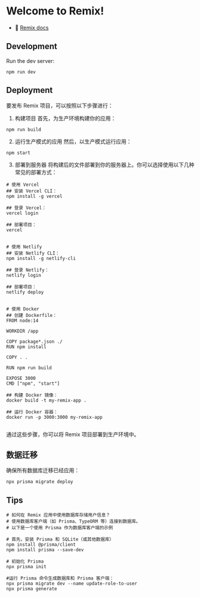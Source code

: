 # Welcome to Remix!

- 📖 [Remix docs](https://remix.run/docs)

## Development

Run the dev server:

```shellscript
npm run dev
```

## Deployment

要发布 Remix 项目，可以按照以下步骤进行：

1. 构建项目
首先，为生产环境构建你的应用：
``` shell
npm run build
```
2. 运行生产模式的应用
然后，以生产模式运行应用：
``` shell
npm start
```
3. 部署到服务器
将构建后的文件部署到你的服务器上。你可以选择使用以下几种常见的部署方式：

``` shell
# 使用 Vercel
## 安装 Vercel CLI：
npm install -g vercel

## 登录 Vercel：
vercel login

## 部署项目：
vercel


# 使用 Netlify
## 安装 Netlify CLI：
npm install -g netlify-cli

## 登录 Netlify：
netlify login

## 部署项目：
netlify deploy


# 使用 Docker
## 创建 Dockerfile：
FROM node:14

WORKDIR /app

COPY package*.json ./
RUN npm install

COPY . .

RUN npm run build

EXPOSE 3000
CMD ["npm", "start"]

## 构建 Docker 镜像：
docker build -t my-remix-app .

## 运行 Docker 容器：
docker run -p 3000:3000 my-remix-app


```
通过这些步骤，你可以将 Remix 项目部署到生产环境中。


## 数据迁移
确保所有数据库迁移已经应用：
``` shell
npx prisma migrate deploy
``` 


## Tips

``` shell
# 如何在 Remix 应用中使用数据库存储用户信息？
# 使用数据库客户端（如 Prisma、TypeORM 等）连接到数据库。
# 以下是一个使用 Prisma 作为数据库客户端的示例

# 首先，安装 Prisma 和 SQLite（或其他数据库）
npm install @prisma/client
npm install prisma --save-dev

# 初始化 Prisma
npx prisma init

#运行 Prisma 命令生成数据库和 Prisma 客户端：
npx prisma migrate dev --name update-role-to-user
npx prisma generate

```